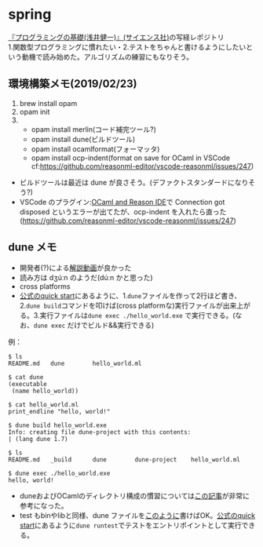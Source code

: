 # spring
[『プログラミングの基礎(浅井健一)』(サイエンス社)](http://www.saiensu.co.jp/?page=book_details&ISBN=ISBN978-4-7819-1160-1)の写経レポジトリ  
1.関数型プログラミングに慣れたい・2.テストをちゃんと書けるようにしたいという動機で読み始めた。アルゴリズムの練習にもなりそう。

## 環境構築メモ(2019/02/23)
 1. brew install opam
 1. opam init
 1. - opam install merlin(コード補完ツール?)  
    - opam install dune(ビルドツール)  
    - opam install ocamlformat(フォーマッタ) 
    - opam install ocp-indent(format on save for OCaml in VSCode cf:https://github.com/reasonml-editor/vscode-reasonml/issues/247) 

 - ビルドツールは最近は dune が良さそう。(デファクトスタンダードになりそう?)
 - VSCode のプラグイン:[OCaml and Reason IDE](https://marketplace.visualstudio.com/items?itemName=freebroccolo.reasonml)で Connection got disposed というエラーが出てたが、ocp-indent を入れたら直った(https://github.com/reasonml-editor/vscode-reasonml/issues/247)

## dune メモ
 - 開発者(?)による[解説動画](https://www.youtube.com/watch?v=6SXelt7pRmY)が良かった
 - 読み方は dʒúːn のようだ(dúːn かと思った)
 - cross platforms
 - [公式のquick start](https://dune.readthedocs.io/en/latest/quick-start.html)にあるように、1.`dune`ファイルを作って2行ほど書き、2.`dune build`コマンドを叩けば(cross platformな)実行ファイルが出来上がる。3.実行ファイルは`dune exec ./hello_world.exe` で実行できる。(なお、`dune exec` だけでビルド&&実行できる)

例：
```
$ ls
README.md	dune		hello_world.ml

$ cat dune
(executable
 (name hello_world))

$ cat hello_world.ml
print_endline "hello, world!"

$ dune build hello_world.exe
Info: creating file dune-project with this contents:
| (lang dune 1.7)

$ ls
README.md	_build		dune		dune-project	hello_world.ml

$ dune exec ./hello_world.exe
hello, world!
```

 - duneおよびOCamlのディレクトリ構成の慣習については[この記事](https://medium.com/@bobbypriambodo/starting-an-ocaml-app-project-using-dune-d4f74e291de8)が非常に参考になった。
 - test もbinやlibと同様、dune ファイルを[このように](https://github.com/kakinouchi/spring-2019/pull/3/commits/6cc63e41ae45da5b15da18b0c97103b278a4bd82)書けばOK。[公式のquick start](https://jbuilder.readthedocs.io/en/latest/quick-start.html)にあるように`dune runtest`でテストをエントリポイントとして実行できる。
